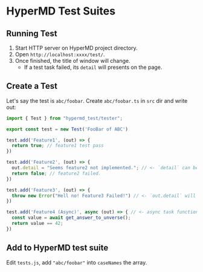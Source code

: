 # HyperMD Test Suites

## Running Test

1. Start HTTP server on HyperMD project directory.
2. Open `http://localhost:xxxx/test/`.
3. Once finished, the title of window will change.
   - If a test task failed, its `detail` will presents on the page.

## Create a Test

Let's say the test is `abc/foobar`. Create `abc/foobar.ts` in `src` dir and write out:

```typescript
import { Test } from "hypermd_test/tester";

export const test = new Test('FooBar of ABC')

test.add('Feature1', (out) => {
  return true; // feature1 test pass
})

test.add('Feature2', (out) => {
  out.detail = "Seems feature2 not implemented."; // <- `detail` can be a string, Error, JSON-able object, or HTMLElement
  return false; // feature2 failed.
})

test.add('Feature3', (out) => {
  throw new Error("Hell no! Feature3 Failed!") // <- `out.detail` will be replaced by this Error object
})

test.add('Feature4 (Async)', async (out) => { // <- async task function is supported
  const value = await get_answer_to_unverse();
  return value == 42;
})
```

## Add to HyperMD test suite

Edit `tests.js`, add `"abc/foobar"` into `caseNames` the array.
